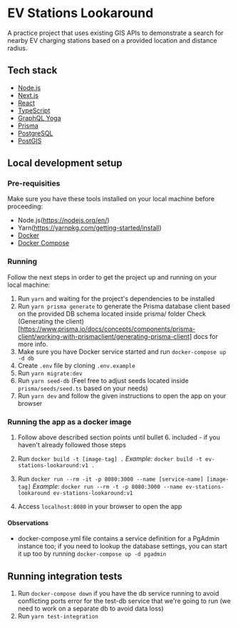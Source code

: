 # EV Stations Lookaround

A practice project that uses existing GIS APIs to demonstrate a search for nearby EV charging stations based on a provided location and distance radius.

## Tech stack

- [Node.js](https://nodejs.org/)
- [Next.js](https://nextjs.org/)
- [React](https://reactjs.org/)
- [TypeScript](https://www.typescriptlang.org/)
- [GraphQL Yoga](https://the-guild.dev/graphql/yoga-server)
- [Prisma](https://www.prisma.io/)
- [PostgreSQL](https://www.postgresql.org/)
- [PostGIS](https://postgis.net/)

## Local development setup

### Pre-requisities

Make sure you have these tools installed on your local machine before proceeding:

- Node.js(https://nodejs.org/en/)
- Yarn(https://yarnpkg.com/getting-started/install)
- [Docker](https://docs.docker.com/get-docker/)
- [Docker Compose](https://docs.docker.com/compose/)

### Running

Follow the next steps in order to get the project up and running on your local machine:

1. Run `yarn` and waiting for the project's dependencies to be installed
2. Run `yarn prisma generate` to generate the Prisma database client based on the provided DB schema located inside prisma/ folder
   Check (Generating the client)[https://www.prisma.io/docs/concepts/components/prisma-client/working-with-prismaclient/generating-prisma-client] docs for more info.
3. Make sure you have Docker service started and run `docker-compose up -d db`
4. Create `.env` file by cloning `.env.example`
5. Run `yarn migrate:dev`
6. Run `yarn seed-db` (Feel free to adjust seeds located inside `prisma/seeds/seed.ts` based on your needs)
7. Run `yarn dev` and follow the given instructions to open the app on your browser

### Running the app as a docker image

1. Follow above described section points until bullet 6. included - if you haven't already followed those steps

2. Run `docker build -t [image-tag] .`
   _Example:_ `docker build -t ev-stations-lookaround:v1 .`

3. Run `docker run --rm -it -p 8080:3000 --name [service-name] [image-tag]`
   _Example:_ `docker run --rm -t -p 8080:3000 --name ev-stations-lookaround ev-stations-lookaround:v1`

4. Access `localhost:8080` in your browser to open the app

#### Observations

- docker-compose.yml file contains a service definition for a PgAdmin instance too; if you need to lookup the database settings, you can start it up too by running `docker-compose up -d pgadmin`

## Running integration tests

1. Run `docker-compose down` if you have the db service running to avoid conflicting ports error for the test-db service that we're going to run (we need to work on a separate db to avoid data loss)
2. Run `yarn test-integration`
